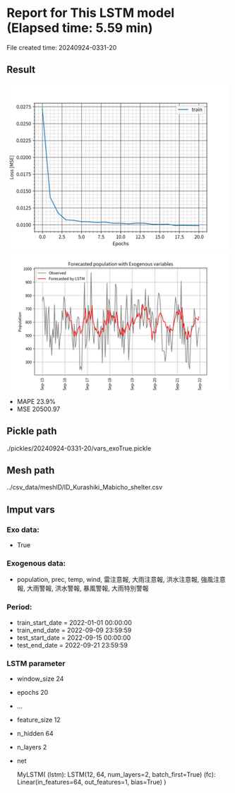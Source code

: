 
# Report for This LSTM model (Elapsed time: 5.59 min)

File created time: 20240924-0331-20

## Result 
<img src="result_20240924-0331-20_loss.png" width='600'/>
<img src="result_20240924-0331-20_forecast.png" width='600'/>

- MAPE	23.9%
- MSE 	20500.97

## Pickle path
./pickles/20240924-0331-20/vars_exoTrue.pickle

## Mesh path
../csv_data/meshID/ID_Kurashiki_Mabicho_shelter.csv

## Imput vars

### Exo data:
- True

### Exogenous data:
- population, prec, temp, wind, 雷注意報, 大雨注意報, 洪水注意報, 強風注意報, 大雨警報, 洪水警報, 暴風警報, 大雨特別警報
 
### Period:
- train_start_date    = 2022-01-01 00:00:00
- train_end_date      = 2022-09-09 23:59:59
- test_start_date     = 2022-09-15 00:00:00  
- test_end_date       = 2022-09-21 23:59:59

### LSTM parameter
- window_size	24
- epochs	20
- ...
- feature_size	12
- n_hidden	64
- n_layers	2
- net

     MyLSTM(
  (lstm): LSTM(12, 64, num_layers=2, batch_first=True)
  (fc): Linear(in_features=64, out_features=1, bias=True)
)


